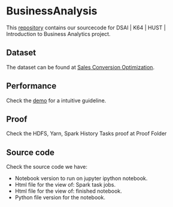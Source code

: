 # BusinessAnalysis

This [repository](https://github.com/nguyenvuthientrang/BusinessAnalysis) contains our sourcecode for DSAI | K64 | HUST | Introduction to Business Analytics project.

## Dataset

The dataset can be found at [Sales Conversion Optimization](https://www.kaggle.com/datasets/loveall/clicks-conversion-tracking).

## Performance

Check the [demo](https://colab.research.google.com/drive/1BLuwz-eTl8474lhL1TgfGobWDDb4c4GY?usp=sharing) for a intuitive guideline.

## Proof
Check the HDFS, Yarn, Spark History Tasks proof at Proof Folder

## Source code
Check the source code we have:
- Notebook version to run on jupyter ipython notebook.
- Html file for the view of: Spark task jobs.
- Html file for the view of: finished notebook.
- Python file version for the notebook.